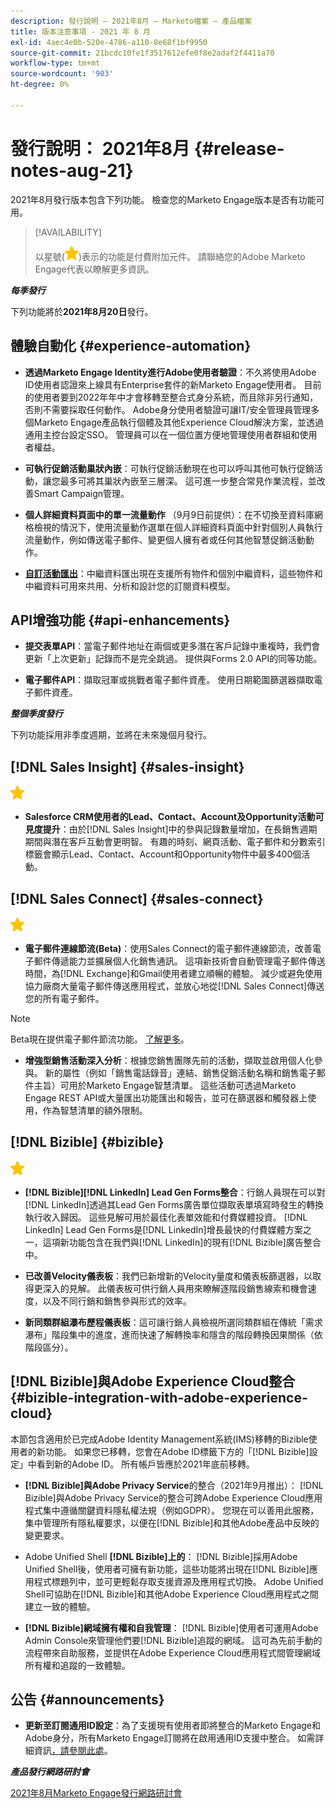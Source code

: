 ```yaml
---
description: 發行說明 — 2021年8月 — Marketo檔案 — 產品檔案
title: 版本注意事項 - 2021 年 8 月
exl-id: 4aec4e0b-520e-4786-a110-8e68f1bf9950
source-git-commit: 21bcdc10fe1f3517612efe0f8e2adaf2f4411a70
workflow-type: tm+mt
source-wordcount: '903'
ht-degree: 0%

---
```


# 發行說明： 2021年8月 {#release-notes-aug-21}

2021年8月發行版本包含下列功能。 檢查您的Marketo Engage版本是否有功能可用。

>[!AVAILABILITY]
>
>以星號(![](assets/yellow-star.png))表示的功能是付費附加元件。 請聯絡您的Adobe Marketo Engage代表以瞭解更多資訊。

**_每季發行_**

下列功能將於&#x200B;**2021年8月20日**&#x200B;發行。

## 體驗自動化 {#experience-automation}

* **透過Marketo Engage Identity進行Adobe使用者驗證**：不久將使用Adobe ID使用者認證來上線具有Enterprise套件的新Marketo Engage使用者。 目前的使用者要到2022年年中才會移轉至整合式身分系統，而且除非另行通知，否則不需要採取任何動作。 Adobe身分使用者驗證可讓IT/安全管理員管理多個Marketo Engage產品執行個體及其他Experience Cloud解決方案，並透過通用主控台設定SSO。 管理員可以在一個位置方便地管理使用者群組和使用者權益。

* **可執行促銷活動巢狀內嵌**：可執行促銷活動現在也可以呼叫其他可執行促銷活動，讓您最多可將其巢狀內嵌至三層深。 這可進一步整合常見作業流程，並改善Smart Campaign管理。

* **個人詳細資料頁面中的單一流量動作** （9月9日前提供）：在不切換至資料庫網格檢視的情況下，使用流量動作選單在個人詳細資料頁面中針對個別人員執行流量動作，例如傳送電子郵件、變更個人擁有者或任何其他智慧促銷活動動作。

* **[自訂活動匯出](/help/marketo/product-docs/administration/marketo-custom-activities/custom-activity-metadata-export.md)**：中繼資料匯出現在支援所有物件和個別中繼資料，這些物件和中繼資料可用來共用、分析和設計您的訂閱資料模型。

## API增強功能 {#api-enhancements}

* **提交表單API**：當電子郵件地址在兩個或更多潛在客戶記錄中重複時，我們會更新「上次更新」記錄而不是完全跳過。 提供與Forms 2.0 API的同等功能。

* **電子郵件API**：擷取冠軍或挑戰者電子郵件資產。 使用日期範圍篩選器擷取電子郵件資產。

**_整個季度發行_**

下列功能採用非季度週期，並將在未來幾個月發行。

## [!DNL Sales Insight] {#sales-insight}

![（星形）](assets/yellow-star.png)

* **Salesforce CRM使用者的Lead、Contact、Account及Opportunity活動可見度提升**：由於[!DNL Sales Insight]中的參與記錄數量增加，在長銷售週期期間與潛在客戶互動會更明智。 有趣的時刻、網頁活動、電子郵件和分數索引標籤會顯示Lead、Contact、Account和Opportunity物件中最多400個活動。

## [!DNL Sales Connect] {#sales-connect}

![（星形）](assets/yellow-star.png)

* **電子郵件連線節流(Beta)**：使用Sales Connect的電子郵件連線節流，改善電子郵件傳遞能力並擴展個人化銷售通訊。 這項新技術會自動管理電子郵件傳送時間，為[!DNL Exchange]和Gmail使用者建立順暢的體驗。 減少或避免使用協力廠商大量電子郵件傳送應用程式，並放心地從[!DNL Sales Connect]傳送您的所有電子郵件。

>[!NOTE]
>
>Beta現在提供電子郵件節流功能。 [了解更多](/help/marketo/product-docs/marketo-sales-connect/email/email-delivery/email-connection-throttling.md)。

* **增強型銷售活動深入分析**：根據您銷售團隊先前的活動，擷取並啟用個人化參與。 新的屬性（例如「銷售電話錄音」連結、銷售促銷活動名稱和銷售電子郵件主旨）可用於Marketo Engage智慧清單。  這些活動可透過Marketo Engage REST API或大量匯出功能匯出和報告，並可在篩選器和觸發器上使用，作為智慧清單的額外限制。

## [!DNL Bizible] {#bizible}

![](assets/yellow-star.png)

* **[!DNL Bizible][!DNL LinkedIn] Lead Gen Forms整合**：行銷人員現在可以對[!DNL LinkedIn]透過其Lead Gen Forms廣告單位擷取表單填寫時發生的轉換執行收入歸因。 這些見解可用於最佳化表單效能和付費媒體投資。 [!DNL LinkedIn] Lead Gen Forms是[!DNL LinkedIn]增長最快的付費媒體方案之一，這項新功能包含在我們與[!DNL LinkedIn]的現有[!DNL Bizible]廣告整合中。

* **已改善Velocity儀表板**：我們已新增新的Velocity量度和儀表板篩選器，以取得更深入的見解。 此儀表板可供行銷人員用來瞭解逐階段銷售線索和機會速度，以及不同行銷和銷售參與形式的效率。

* **新同類群組瀑布歷程儀表板**：這可讓行銷人員檢視所選同類群組在傳統「需求瀑布」階段集中的進度，進而快速了解轉換率和隱含的階段轉換因果關係（依階段區分）。

## [!DNL Bizible]與Adobe Experience Cloud整合 {#bizible-integration-with-adobe-experience-cloud}

本節包含適用於已完成Adobe Identity Management系統(IMS)移轉的Bizible使用者的新功能。 如果您已移轉，您會在Adobe ID標籤下方的「[!DNL Bizible]設定」中看到新的Adobe ID。 所有帳戶皆應於2021年底前移轉。

* **[!DNL Bizible]與Adobe Privacy Service**&#x200B;的整合（2021年9月推出）： [!DNL Bizible]與Adobe Privacy Service的整合可跨Adobe Experience Cloud應用程式集中遵循關鍵資料隱私權法規（例如GDPR）。 您現在可以善用此服務，集中管理所有隱私權要求，以便在[!DNL Bizible]和其他Adobe產品中反映的變更要求。

* Adobe Unified Shell **[!DNL Bizible]上的**： [!DNL Bizible]採用Adobe Unified Shell後，使用者可擁有新功能，這些功能將出現在[!DNL Bizible]應用程式標題列中，並可更輕鬆存取支援資源及應用程式切換。 Adobe Unified Shell可協助在[!DNL Bizible]和其他Adobe Experience Cloud應用程式之間建立一致的體驗。

* **[!DNL Bizible]網域擁有權和自我管理**： [!DNL Bizible]使用者可運用Adobe Admin Console來管理他們要[!DNL Bizible]追蹤的網域。 這可為先前手動的流程帶來自助服務，並提供在Adobe Experience Cloud應用程式間管理網域所有權和追蹤的一致體驗。

## 公告 {#announcements}

* **更新至訂閱通用ID設定**：為了支援現有使用者即將整合的Marketo Engage和Adobe身分，所有Marketo Engage訂閱將在啟用通用ID支援中整合。 如需詳細資訊[，請參閱此處](/help/marketo/product-docs/administration/settings/using-a-universal-id-for-subscription-login.md)。

**_產品發行網路研討會_**

[2021年8月Marketo Engage發行網路研討會](https://engage.marketo.com/August21_Release_Webinar.html)
